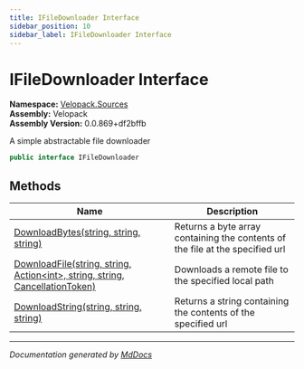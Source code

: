 ```yaml
---
title: IFileDownloader Interface
sidebar_position: 10
sidebar_label: IFileDownloader Interface
---
```

<!--  
  <auto-generated>   
    The contents of this file were generated by a tool.  
    Changes to this file may be list if the file is regenerated  
  </auto-generated>   
-->

# IFileDownloader Interface

**Namespace:** [Velopack.Sources](../index.md)  
**Assembly:** Velopack  
**Assembly Version:** 0.0.869+df2bffb

A simple abstractable file downloader

```csharp
public interface IFileDownloader
```

## Methods

| Name                                                                                                      | Description                                                                   |
| --------------------------------------------------------------------------------------------------------- | ----------------------------------------------------------------------------- |
| [DownloadBytes(string, string, string)](methods/DownloadBytes.md)                                         | Returns a byte array containing the contents of the file at the specified url |
| [DownloadFile(string, string, Action\<int\>, string, string, CancellationToken)](methods/DownloadFile.md) | Downloads a remote file to the specified local path                           |
| [DownloadString(string, string, string)](methods/DownloadString.md)                                       | Returns a string containing the contents of the specified url                 |

___

*Documentation generated by [MdDocs](https://github.com/ap0llo/mddocs)*
